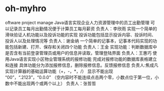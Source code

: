 # oh-myhro
oftware project manage
Java语言实现企业人力资源管理中的员工出勤管理
可以记录员工每月出勤情况便于计算员工每月薪资
负责人：李欣雨
实现一个简单的滑块验证人机功能以及投诉功能的实现
投诉功能包括显示投诉内容、投诉时间、投诉人以及处理情况等
负责人：谢金纳
一个简单的记事本，记事本代码实现的功能包括新建、打开、保存和关闭四个功能
负责人：王金
实现功能：判断数据库中是否含有当前登录管理员或用户的信息并读取，管理登陆界面 
负责人：王惠巧
使用Java语言实现小区物业管理系统的报修功能
完成对报修功能的数据库表格建立和连接
具体功能分为添加报修信息，删除报修信息。反馈报修信息
负责人:焦成凡
实现计算器的基础运算功能（+，-，*，/） 
显示不能出现 “00”，“.2123”，“0.0.0” 
（空内容时不能连续点击两个零，小数点位于第一位，小数中不能出现两个或两个以上）
负责人：张哲哲
